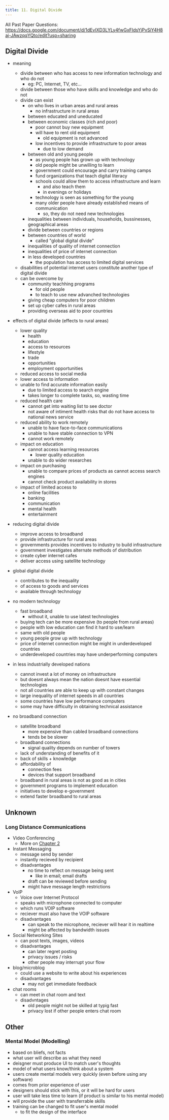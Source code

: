 ```yaml
---
title: 11. Digital Divide
---
```


All Past Paper Questions: https://docs.google.com/document/d/1dEvIXD3LYLy4fwGxFIdsYjPvSiY4H8aj-JAwzqqYQto/edit?usp=sharing

## Digital Divide

- meaning
    - divide between who has access to new information technology and who do not
        - eg: PC, Internet, TV, etc...
    - divide between those who have skills and knowledge and who do not
    - divide can exist 
        - on who lives in urban areas and rural areas
            - no infrastructure in rural areas
        - between educated and uneducated
        - between economic classes (rich and poor)
            - poor cannot buy new equipment
            - will have to rent old equipment
                - old equipment is not advanced
            - low incentives to provide infrastructure to poor areas
                - due to low demand   
        - between old and young people
            - as young people has grown up with technology
            - old people might be unwilling to learn
            - government could encourage and carry training camps
            - fund organizations that teach digital literacy
            - schools could allow them to access infrastructure and learn
                - and also teach them
                - in evenings or holidays 
            - technology is seen as something for the young
            - many older people have already established means of communication
                - so, they do not need new technologies
        - inequalities between individuals, households, bussinesses, geographical areas
        - divide between countries or regions
        - between countries of world 
            - called "global digital divide"
        - inequalities of quality of internet connection 
        - inequalities of price of internet connection 
        - in less developed countries
            - the population has access to limited digital services
    - disabilities of potential internet users constitute another type of digital divide
    - can be overcome by
        - community teachhing programs
            - for old people
            - to teach to use new advanched technologies
        - giving cheap computers for poor children
        - set up cyber cafes in rural areas
        - providing overseas aid to poor countries 

- effects of digital divide (effects to rural areas)
    - lower quality 
        - health
        - education
        - access to resources
        - lifestyle
        - trade
        - opportunities
        - employment opportunities
    - reduced access to social media
    - lower access to information
    - unable to find accurate information easily
        - due to limited access to search engine
        - takes longer to complete tasks, so, wasting time
    - reduced health care
        - cannot get into waiting list to see doctor
        - not aware of intiment health risks that do not have access to national news service
    - reduced ability to work remotely
        - unable to have face-to-face communications
        - unable to have stable connection to VPN
        - cannot work remotely
    - impact on education
        - cannot access learning resources
            - lower quality education
        - unable to do wider researches
    - impact on purchasing
        - unable to compare prices of products as cannot access search engines
        - cannot check product availability in stores
    - impact of limited access to 
        - online facilities
        - banking
        - communication
        - mental health
        - entertainment

- reducing digital divide
    - improve access to broadband
    - provide infrastructure for rural areas
    - grovernments provides incentives to industry to build infrastructure
    - government investigates alternate methods of distribution
    - create cyber internet cafes
    - deliver access using satellite technology

- global digital divide
    - contributes to the inequality
    - of access to goods and services
    - available through technology

    

- no modern technology
    - fast broadband
        - without it, unable to use latest technologies
    - buying tech can be more expensive (to people from rural areas)
    - people with low education can find it hard to use/learn
    - same with old people
    - young people grow up with technology
    - price of internet connection might be might in underdeveloped countries
    - underdeveloped countries may have underperforming computers

- in less industrially developed nations
    - cannot invest a lot of money on infrastructure
    - but doesnt always mean the nation doesnt have essential technologies
    - not all countries are able to keep up with constant changes
    - large inequality of internet speeds in all countries
    - some countries have low performance computers
    - some may have difficulty in obtaining technical assistance

- no broadband connection
    - satellite broadband 
        - more expensive than cabled broadband connections
        - tends be be slower
    - broadband connections
        - signal quality depends on number of towers
    - lack of understanding of benefits of it
    - back of skills + knowledge
    - affordability of 
        - connection fees
        - devices that support broadband
    - broadband in rural areas is not as good as in cities
    - government programs to implement education
    - initiatives to develop e-government
    - extend faster broadband to rural areas


## Unknown

### Long Distance Communications

- Video Conferencing
    - More on [Chapter 2](../3-networking/index.md)
- Instant Messaging
    - message send by sender
    - instantly recieved by recipient
    - disadvantages
        - no time to reflect on message being sent
            - like in email; email drafts
        - draft can be reviewed before sending
        - might have message length restrictions
- VoIP 
    - Voice over Internet Protocol
    - speaks with microphone connected to computer
    - which runs VOIP software
    - reciever must also have the VOIP software
    - disadvantages
        - can speak to the microphone, reciever will hear it in realtime
        - might be affected by bandwidth issues
- Social Networking Sites
    - can post texts, images, videos
    - disadvantages
        - can later regret posting
        - privacy issues / risks
        - other people may interrupt your flow
- blog/microblog
    - could use a website to write about his experiences
    - disadvantages
        - may not get immediate feedback
- chat rooms
    - can meet in chat room and text
    - disadvntages
        - old people might not be skilled at typig fast
        - privacy lost if other people enters chat room 

## Other

### Mental Model (Modelling)

- based on bliefs, not facts
- what user will describe as what they need
- deisgner must produce UI to match user's thoughts
- model of what users know/think about a system
- users create mental models very quickly (even before using any software)
- comes from prior experience of user
- designers should stick with this, or it will be hard for users
- user will take less time to learn (if product is similar to his mental model)
- will provide the user with transferrable skills
- training can be changed to fit user's mental model
    - to fit the design of the interface




